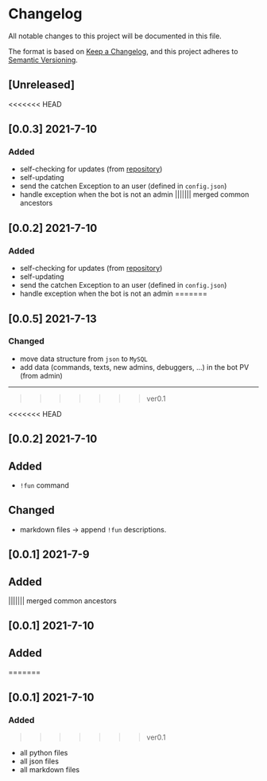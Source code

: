 # Changelog
All notable changes to this project will be documented in this file.

The format is based on [Keep a Changelog](https://keepachangelog.com/en/1.0.0/),
and this project adheres to [Semantic Versioning](https://semver.org/spec/v2.0.0.html).

## [Unreleased]

<<<<<<< HEAD
## [0.0.3] 2021-7-10
### Added
- self-checking for updates (from [repository](https://github.com/pycdr/gendarmerie-telegram-bot))
- self-updating
- send the catchen Exception to an user (defined in `config.json`)
- handle exception when the bot is not an admin
||||||| merged common ancestors
## [0.0.2] 2021-7-10
### Added
- self-checking for updates (from [repository](https://github.com/pycdr/gendarmerie-telegram-bot))
- self-updating
- send the catchen Exception to an user (defined in `config.json`)
- handle exception when the bot is not an admin
=======
## [0.0.5] 2021-7-13
### Changed
- move data structure from `json` to `MySQL`
- add data (commands, texts, new admins, debuggers, ...) in the bot PV (from admin)

---
>>>>>>> ver0.1

<<<<<<< HEAD
## [0.0.2] 2021-7-10
## Added
- `!fun` command
## Changed
- markdown files -> append `!fun` descriptions.

## [0.0.1] 2021-7-9
## Added
||||||| merged common ancestors
## [0.0.1] 2021-7-10
## Added
=======
## [0.0.1] 2021-7-10
### Added
>>>>>>> ver0.1
- all python files
- all json files
- all markdown files
